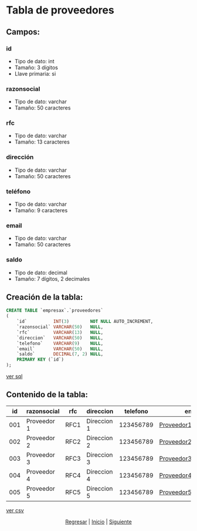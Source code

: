 # Tabla de proveedores
## Campos:
### id
* Tipo de dato: int
* Tamaño: 3 dígitos
* Llave primaria: si

### razonsocial
* Tipo de dato: varchar
* Tamaño: 50 caracteres

### rfc
* Tipo de dato: varchar
* Tamaño: 13 caracteres

### dirección
* Tipo de dato: varchar
* Tamaño: 50 caracteres

### teléfono
* Tipo de dato: varchar
* Tamaño: 9 caracteres

### email
* Tipo de dato: varchar
* Tamaño: 50 caracteres

### saldo
* Tipo de dato: decimal
* Tamaño: 7 dígitos, 2 decimales

## Creación de la tabla:
``` sql
CREATE TABLE `empresax`.`proveedores`
(
    `id`          INT(3)        NOT NULL AUTO_INCREMENT,
    `razonsocial` VARCHAR(50)   NULL,
    `rfc`         VARCHAR(13)   NULL,
    `direccion`   VARCHAR(50)   NULL,
    `telefono`    VARCHAR(9)    NULL,
    `email`       VARCHAR(50)   NULL,
    `saldo`       DECIMAL(7, 2) NULL,
    PRIMARY KEY (`id`)
);
```
[ver sql](./sql/04%20Proveedores.sql)

## Contenido de la tabla:
| id  | razonsocial | rfc  | direccion   | telefono  | email                | saldo |
|-----|-------------|------|-------------|-----------|----------------------|-------|
| 001 | Proveedor 1 | RFC1 | Direccion 1 | 123456789 | Proveedor1@gmail.com | 1000  |
| 002 | Proveedor 2 | RFC2 | Direccion 2 | 123456789 | Proveedor2@gmail.com | 2000  |
| 003 | Proveedor 3 | RFC3 | Direccion 3 | 123456789 | Proveedor3@gmail.com | 3000  |
| 004 | Proveedor 4 | RFC4 | Direccion 4 | 123456789 | Proveedor4@gmail.com | 4000  |
| 005 | Proveedor 5 | RFC5 | Direccion 5 | 123456789 | Proveedor5@gmail.com | 5000  |

[ver csv](./csv/04%20Proveedores.csv)

<p align="center">
    <a href="./03 Clientes.md">Regresar</a> |
    <a href="../README.md">Inicio</a> |
    <a href="./05 Almacen.md">Siguiente</a>
</p>